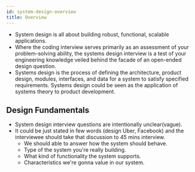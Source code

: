 ```yaml
---
id: system-design-overview
title: Overview
---
```


- System design is all about building robust, functional, scalable applications. 
- Where the coding interview serves primarily as an assessment of your problem-solving ability, the systems design interview is a test of your engineering knowledge veiled behind the facade of an open-ended design question.
- Systems design is the process of defining the architecture, product design, modules, interfaces, and data for a system to satisfy specified requirements. Systems design could be seen as the application of systems theory to product development.  


## Design Fundamentals
- System design interview questions are intentionally unclear(vague).
- It could be just stated in few words (design Uber, Facebook) and the interviewee should take that discussion to 45 mins interview.
    - We should able to answer how the system should behave.
    - Type of the system you're really building.
    - What kind of functionality the system supports. 
    - Characteristics we're gonna value in our system. 
